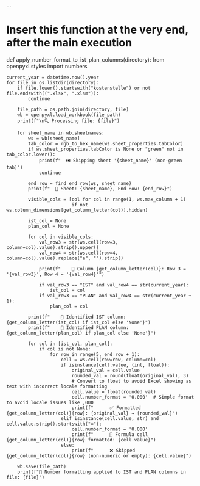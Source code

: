 ...

# Insert this function at the very end, after the main execution

def apply_number_format_to_ist_plan_columns(directory):
    from openpyxl.styles import numbers

    current_year = datetime.now().year
    for file in os.listdir(directory):
        if file.lower().startswith("kostenstelle") or not file.endswith((".xlsx", ".xlsm")):
            continue

        file_path = os.path.join(directory, file)
        wb = openpyxl.load_workbook(file_path)
        print(f"\n🔍 Processing file: {file}")

        for sheet_name in wb.sheetnames:
            ws = wb[sheet_name]
            tab_color = rgb_to_hex_name(ws.sheet_properties.tabColor)
            if ws.sheet_properties.tabColor is None or "green" not in tab_color.lower():
                print(f"  ⏭️ Skipping sheet '{sheet_name}' (non-green tab)")
                continue

            end_row = find_end_row(ws, sheet_name)
            print(f"  📄 Sheet: {sheet_name}, End Row: {end_row}")

            visible_cols = [col for col in range(1, ws.max_column + 1)
                            if not ws.column_dimensions[get_column_letter(col)].hidden]

            ist_col = None
            plan_col = None

            for col in visible_cols:
                val_row3 = str(ws.cell(row=3, column=col).value).strip().upper()
                val_row4 = str(ws.cell(row=4, column=col).value).replace("e", "").strip()

                print(f"    🔎 Column {get_column_letter(col)}: Row 3 = '{val_row3}', Row 4 = '{val_row4}'")

                if val_row3 == "IST" and val_row4 == str(current_year):
                    ist_col = col
                if val_row3 == "PLAN" and val_row4 == str(current_year + 1):
                    plan_col = col

            print(f"    📌 Identified IST column: {get_column_letter(ist_col) if ist_col else 'None'}")
            print(f"    📌 Identified PLAN column: {get_column_letter(plan_col) if plan_col else 'None'}")

            for col in [ist_col, plan_col]:
                if col is not None:
                    for row in range(5, end_row + 1):
                        cell = ws.cell(row=row, column=col)
                        if isinstance(cell.value, (int, float)):
                            original_val = cell.value
                            rounded_val = round(float(original_val), 3)
                            # Convert to float to avoid Excel showing as text with incorrect locale formatting
                            cell.value = float(rounded_val)
                            cell.number_format = '0.000'  # Simple format to avoid locale issues like ,000
                            print(f"      ✅ Formatted {get_column_letter(col)}{row}: {original_val} → {rounded_val}")
                        elif isinstance(cell.value, str) and cell.value.strip().startswith("="):
                            cell.number_format = '0.000'
                            print(f"      🧮 Formula cell {get_column_letter(col)}{row} formatted: {cell.value}")
                        else:
                            print(f"      ❌ Skipped {get_column_letter(col)}{row} (non-numeric or empty): {cell.value}")

        wb.save(file_path)
        print(f"🧾 Number formatting applied to IST and PLAN columns in file: {file}")
